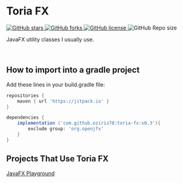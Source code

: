 # Toria FX

<p> <!-- BADGES -->
<!-- badge 1 -->
    <a href="https://github.com/oziris78/toria-fx/stargazers">
        <img alt="GitHub stars" src="https://img.shields.io/github/stars/oziris78/toria-fx">
    </a>
<!-- badge 2 -->
    <a href="https://github.com/oziris78/toria-fx/network">
        <img alt="GitHub forks" src="https://img.shields.io/github/forks/oziris78/toria-fx">
    </a>
<!-- badge 3 -->
    <a href="https://github.com/oziris78/toria-fx/blob/master/LICENSE.txt">
        <img alt="GitHub license" src="https://img.shields.io/github/license/oziris78/toria-fx?color=blue"/>
    </a>
<!-- badge 4 -->
    <img alt="GitHub Repo size" src="https://img.shields.io/github/repo-size/oziris78/toria-fx"/>
<!-- badge end -->
</p>

JavaFX utility classes I usually use.


<br>

## How to import into a gradle project

Add these lines in your build.gradle file:

```GROOVY
repositories {
    maven { url 'https://jitpack.io' }
}

dependencies {
    implementation ('com.github.oziris78:toria-fx:v0.3'){
        exclude group: 'org.openjfx'
    }
}
```


## Projects That Use Toria FX

<a href="https://github.com/oziris78/javafx-playground"> JavaFX Playground </a>
